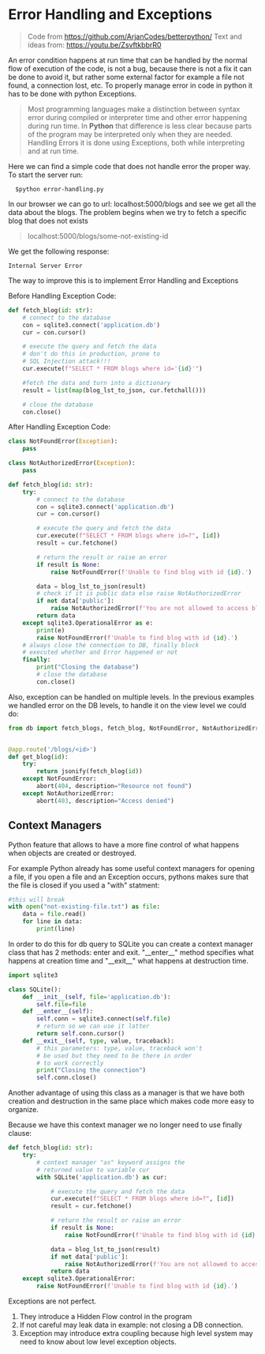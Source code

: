 # Error Handling and Exceptions

> Code from https://github.com/ArjanCodes/betterpython/
> Text and ideas from: https://youtu.be/ZsvftkbbrR0

An error condition happens at run time that can be handled by the normal flow of execution of the code, is not a bug, because there is not a fix it can be done to avoid it, but rather some external factor  for example a file not found, a connection lost, etc. To properly manage error in code in python it has to be done with python Exceptions.

> Most programming languages make a distinction between syntax error during compiled or interpreter time and other error happening during run time. In **Python** that difference is less clear because parts of the program may be interpreted only when they are needed. Handling Errors it is done using Exceptions, both while interpreting and at run time.

Here we can find a simple code that does not handle error the proper way.
To start the server run:
```
  $python error-handling.py
```
In our browser we can go to url: localhost:5000/blogs and see we get all the data about the blogs. The problem begins when we try to fetch a specific blog that does not exists
>localhost:5000/blogs/some-not-existing-id

We get the following response:
```
Internal Server Error
```

The way to improve this is to implement Error Handling and Exceptions

Before Handling Exception Code:
```python
def fetch_blog(id: str):
    # connect to the database
    con = sqlite3.connect('application.db')
    cur = con.cursor()

    # execute the query and fetch the data
    # don't do this in production, prone to
    # SQL Injection attack!!!
    cur.execute(f"SELECT * FROM blogs where id='{id}'")

    #fetch the data and turn into a dictionary
    result = list(map(blog_lst_to_json, cur.fetchall()))

    # close the database
    con.close()
```

After Handling Exception Code:
```python
class NotFoundError(Exception):
    pass

class NotAuthorizedError(Exception):
    pass

def fetch_blog(id: str):
    try:
        # connect to the database
        con = sqlite3.connect('application.db')
        cur = con.cursor()

        # execute the query and fetch the data
        cur.execute(f"SELECT * FROM blogs where id=?", [id])
        result = cur.fetchone()

        # return the result or raise an error
        if result is None:
            raise NotFoundError(f'Unable to find blog with id {id}.')

        data = blog_lst_to_json(result)
        # check if it is public data else raise NotAuthorizedError
        if not data['public']:
            raise NotAuthorizedError(f'You are not allowed to access blog with id {id}.')
        return data
    except sqlite3.OperationalError as e:
        print(e)
        raise NotFoundError(f'Unable to find blog with id {id}.')
    # always close the connection to DB, finally block
    # executed whether and Error happened or not
    finally:
        print("Closing the database")
        # close the database
        con.close()
```
Also, exception can be handled on multiple levels. In the previous examples we handled error on the DB levels, to handle it on the view level we could do:
```python
from db import fetch_blogs, fetch_blog, NotFoundError, NotAuthorizedError


@app.route('/blogs/<id>')
def get_blog(id):
    try:
        return jsonify(fetch_blog(id))
    except NotFoundError:
        abort(404, description="Resource not found")
    except NotAuthorizedError:
        abort(403, description="Access denied")
```

## Context Managers

Python feature that allows to have a more fine control of what happens when objects are created or destroyed.

For example Python already has some useful context managers for opening a file, if you open a file and an Exception occurs, pythons makes sure that the file is closed if you used a "with" statment:

```python
#this will break
with open("not-existing-file.txt") as file:
    data = file.read()
    for line in data:
        print(line)
```
In order to do this for db query to SQLite you can create a context manager class that has 2 methods: enter and exit. "\_\_enter\_\_" method specifies what happens at creation time and "\_\_exit\_\_" what happens at destruction time.

```python
import sqlite3

class SQLite():
    def __init__(self, file='application.db'):
        self.file=file
    def __enter__(self):
        self.conn = sqlite3.connect(self.file)
        # return so we can use it latter
        return self.conn.cursor()
    def __exit__(self, type, value, traceback):
        # this parameters: type, value, traceback won't
        # be used but they need to be there in order
        # to work correctly
        print("Closing the connection")
        self.conn.close()
```
Another advantage of using this class as a manager is that we have both creation and destruction in the same place which makes code more easy to organize.

Because we have this context manager we no longer need to use finally clause:

```python
def fetch_blog(id: str):
    try:
        # context manager "as" keyword assigns the
        # returned value to variable cur
        with SQLite('application.db') as cur:

            # execute the query and fetch the data
            cur.execute(f"SELECT * FROM blogs where id=?", [id])
            result = cur.fetchone()

            # return the result or raise an error
            if result is None:
                raise NotFoundError(f'Unable to find blog with id {id}.')

            data = blog_lst_to_json(result)
            if not data['public']:
                raise NotAuthorizedError(f'You are not allowed to access blog with id {id}.')
            return data
    except sqlite3.OperationalError:
        raise NotFoundError(f'Unable to find blog with id {id}.')
```

Exceptions are not perfect.
1. They introduce a Hidden Flow control in the program
2. If not careful may leak data in example: not closing a DB connection.
3. Exception may introduce extra coupling because high level system may need to know about low level exception objects.
